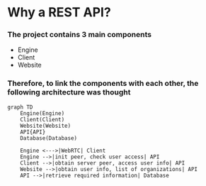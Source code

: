 # Why a REST API?

### The project contains 3 main components
- Engine
- Client
- Website

### Therefore, to link the components with each other, the following architecture was thought

```mermaid
graph TD
    Engine(Engine)
    Client(Client)
    Website(Website)
    API{API}
    Database(Database)

    Engine <--->|WebRTC| Client
    Engine -->|init peer, check user access| API
    Client -->|obtain server peer, access user info| API
    Website -->|obtain user info, list of organizations| API
    API -->|retrieve required information| Database
```
